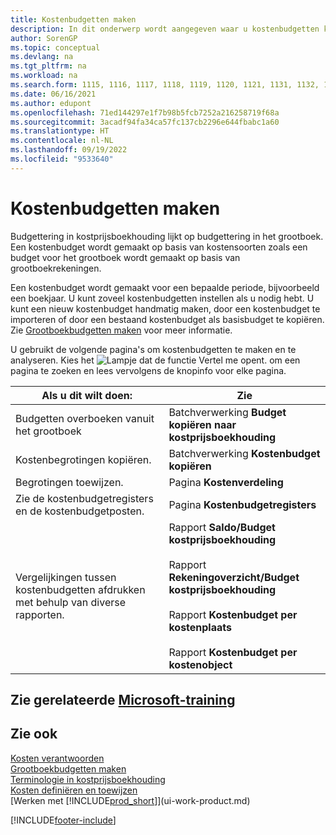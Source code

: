 ```yaml
---
title: Kostenbudgetten maken
description: In dit onderwerp wordt aangegeven waar u kostenbudgetten kunt maken en analyseren. Budgettering in kostprijsboekhouding lijkt op budgettering in het grootboek.
author: SorenGP
ms.topic: conceptual
ms.devlang: na
ms.tgt_pltfrm: na
ms.workload: na
ms.search.form: 1115, 1116, 1117, 1118, 1119, 1120, 1121, 1131, 1132, 1133
ms.date: 06/16/2021
ms.author: edupont
ms.openlocfilehash: 71ed144297e1f7b98b5fcb7252a216258719f68a
ms.sourcegitcommit: 3acadf94fa34ca57fc137cb2296e644fbabc1a60
ms.translationtype: HT
ms.contentlocale: nl-NL
ms.lasthandoff: 09/19/2022
ms.locfileid: "9533640"
---
```

# <a name="creating-cost-budgets"></a>Kostenbudgetten maken

Budgettering in kostprijsboekhouding lijkt op budgettering in het grootboek. Een kostenbudget wordt gemaakt op basis van kostensoorten zoals een budget voor het grootboek wordt gemaakt op basis van grootboekrekeningen.  

Een kostenbudget wordt gemaakt voor een bepaalde periode, bijvoorbeeld een boekjaar. U kunt zoveel kostenbudgetten instellen als u nodig hebt. U kunt een nieuw kostenbudget handmatig maken, door een kostenbudget te importeren of door een bestaand kostenbudget als basisbudget te kopiëren. Zie [Grootboekbudgetten maken](finance-how-create-budgets.md) voor meer informatie.

U gebruikt de volgende pagina's om kostenbudgetten te maken en te analyseren. Kies het ![Lampje dat de functie Vertel me opent.](media/ui-search/search_small.png "Vertel me wat u wilt doen") om een pagina te zoeken en lees vervolgens de knopinfo voor elke pagina.

|Als u dit wilt doen:|Zie|  
|--------|---------|  
|Budgetten overboeken vanuit het grootboek|Batchverwerking **Budget kopiëren naar kostprijsboekhouding**|  
|Kostenbegrotingen kopiëren.|Batchverwerking **Kostenbudget kopiëren**|  
|Begrotingen toewijzen.|Pagina **Kostenverdeling**|  
|Zie de kostenbudgetregisters en de kostenbudgetposten.|Pagina **Kostenbudgetregisters**|  
|Vergelijkingen tussen kostenbudgetten afdrukken met behulp van diverse rapporten.|Rapport **Saldo/Budget kostprijsboekhouding**<br /><br /> Rapport **Rekeningoverzicht/Budget kostprijsboekhouding**<br /><br /> Rapport **Kostenbudget per kostenplaats**<br /><br /> Rapport **Kostenbudget per kostenobject**|  

## <a name="see-related-microsoft-training"></a>Zie gerelateerde [Microsoft-training](/training/modules/cost-accounting-reports-dynamics-365-business-central/)

## <a name="see-also"></a>Zie ook

[Kosten verantwoorden](finance-manage-cost-accounting.md)  
[Grootboekbudgetten maken](finance-how-create-budgets.md)  
[Terminologie in kostprijsboekhouding](finance-terminology-in-cost-accounting.md)  
[Kosten definiëren en toewijzen](finance-define-and-allocate-costs.md)  
[Werken met [!INCLUDE[prod_short](includes/prod_short.md)]](ui-work-product.md)


[!INCLUDE[footer-include](includes/footer-banner.md)]
